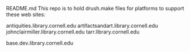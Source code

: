 README.md This repo is to hold drush.make files for platforms to support these web sites:

antiquities.library.cornell.edu
artifactsandart.library.cornell.edu
johnclairmiller.library.cornell.edu
tarr.library.cornell.edu

base.dev.library.cornell.edu